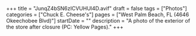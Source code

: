 +++
title = "JunqZ4bSN6zICVUHUl4D.avif"
draft = false
tags = ["Photos"]
categories = ["Chuck E. Cheese's"]
pages = ["West Palm Beach, FL (4646 Okeechobee Blvd)"]
startDate = ""
description = "A photo of the exterior of the store after closure (PC: Yellow Pages)."
+++
